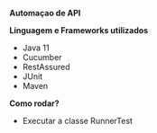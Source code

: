 **Automaçao de API**



**Linguagem e Frameworks utilizados**
- Java 11
- Cucumber
- RestAssured
- JUnit
- Maven

**Como rodar?**
- Executar a classe RunnerTest

